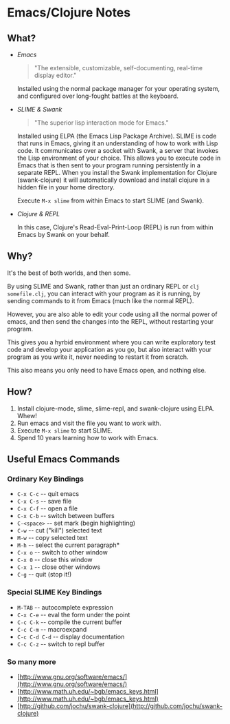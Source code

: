 Emacs/Clojure Notes
===================

What?
-----

*  *Emacs*

   > "The extensible, customizable, self-documenting, real-time display 
   > editor."

   Installed using the normal package manager for your operating
   system, and configured over long-fought battles at the keyboard.

*  *SLIME & Swank*

   > "The superior lisp interaction mode for Emacs."

   Installed using ELPA (the Emacs Lisp Package Archive).  SLIME is
   code that runs in Emacs, giving it an understanding of how to work
   with Lisp code.  It communicates over a socket with Swank, a server
   that invokes the Lisp environment of your choice.  This allows you
   to execute code in Emacs that is then sent to your program running
   persistently in a separate REPL.  When you install the Swank
   implementation for Clojure (swank-clojure) it will automatically
   download and install clojure in a hidden file in your home directory.

   Execute `M-x slime` from within Emacs to start SLIME (and Swank).

*  *Clojure & REPL*

   In this case, Clojure's Read-Eval-Print-Loop (REPL) is run from
   within Emacs by Swank on your behalf.


Why?
----

It's the best of both worlds, and then some.

By using SLIME and Swank, rather than just an ordinary REPL or `clj
somefile.clj`, you can interact with your program as it is running, by
sending commands to it from Emacs (much like the normal REPL).

However, you are also able to edit your code using all the normal
power of emacs, and then send the changes into the REPL, without
restarting your program.

This gives you a hyrbid environment where you can write exploratory
test code and develop your application as you go, but also interact
with your program as you write it, never needing to restart it from
scratch.

This also means you only need to have Emacs open, and nothing else.

How?
----

1. Install clojure-mode, slime, slime-repl, and swank-clojure using
   ELPA. Whew!
2. Run emacs and visit the file you want to work with.
3. Execute `M-x slime` to start SLIME.
4. Spend 10 years learning how to work with Emacs.

Useful Emacs Commands
---------------------

### Ordinary Key Bindings
*  `C-x C-c` -- quit emacs
*  `C-x C-s` -- save file
*  `C-x C-f` -- open a file
*  `C-x C-b` -- switch between buffers
*  `C-<space>` -- set mark (begin highlighting)
*  `C-w` -- cut ("kill") selected text
*  `M-w` -- copy selected text
*  `M-h` -- select the current paragraph\*
*  `C-x o` -- switch to other window
*  `C-x 0` -- close this window
*  `C-x 1` -- close other windows
*  `C-g` -- quit (stop it!)

### Special SLIME Key Bindings
*  `M-TAB` -- autocomplete expression
*  `C-x C-e` -- eval the form under the point
*  `C-c C-k` -- compile the current buffer
*  `C-c C-m` -- macroexpand
*  `C-c C-d C-d` -- display documentation
*  `C-c C-z` -- switch to repl buffer

### So many more
* [http://www.gnu.org/software/emacs/](http://www.gnu.org/software/emacs/)
* [http://www.math.uh.edu/~bgb/emacs_keys.html](http://www.math.uh.edu/~bgb/emacs_keys.html)
* [http://github.com/jochu/swank-clojure](http://github.com/jochu/swank-clojure)


